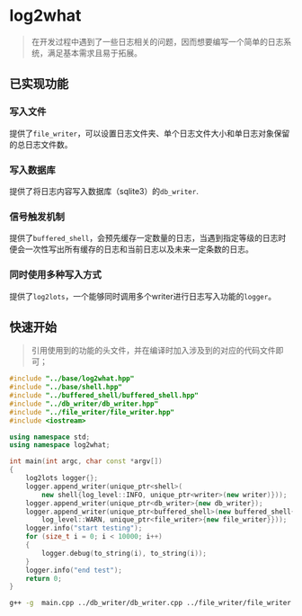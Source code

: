 # log2what
> 在开发过程中遇到了一些日志相关的问题，因而想要编写一个简单的日志系统，满足基本需求且易于拓展。
## 已实现功能
### 写入文件
提供了`file_writer`，可以设置日志文件夹、单个日志文件大小和单日志对象保留的总日志文件数。
### 写入数据库
提供了将日志内容写入数据库（sqlite3）的`db_writer`.
### 信号触发机制
提供了`buffered_shell`，会预先缓存一定数量的日志，当遇到指定等级的日志时便会一次性写出所有缓存的日志和当前日志以及未来一定条数的日志。
### 同时使用多种写入方式
提供了`log2lots`，一个能够同时调用多个writer进行日志写入功能的`logger`。
## 快速开始
> 引用使用到的功能的头文件，并在编译时加入涉及到的对应的代码文件即可；
```cpp
#include "../base/log2what.hpp"
#include "../base/shell.hpp"
#include "../buffered_shell/buffered_shell.hpp"
#include "../db_writer/db_writer.hpp"
#include "../file_writer/file_writer.hpp"
#include <iostream>

using namespace std;
using namespace log2what;

int main(int argc, char const *argv[])
{
    log2lots logger{};
    logger.append_writer(unique_ptr<shell>(
        new shell{log_level::INFO, unique_ptr<writer>(new writer)}));
    logger.append_writer(unique_ptr<db_writer>{new db_writer});
    logger.append_writer(unique_ptr<buffered_shell>(new buffered_shell{
        log_level::WARN, unique_ptr<file_writer>{new file_writer}}));
    logger.info("start testing");
    for (size_t i = 0; i < 10000; i++)
    {
        logger.debug(to_string(i), to_string(i));
    }
    logger.info("end test");
    return 0;
}
```
```bash
g++ -g  main.cpp ../db_writer/db_writer.cpp ../file_writer/file_writer.cpp -lsqlite3
```